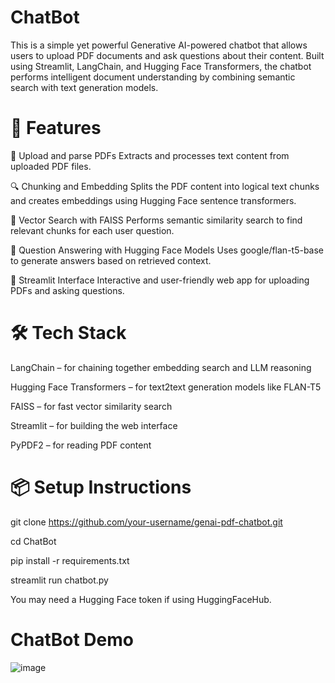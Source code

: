 # ChatBot
This is a simple yet powerful Generative AI-powered chatbot that allows users to upload PDF documents and ask questions about their content. Built using Streamlit, LangChain, and Hugging Face Transformers, the chatbot performs intelligent document understanding by combining semantic search with text generation models.

# 🚀 Features
📄 Upload and parse PDFs
Extracts and processes text content from uploaded PDF files.

🔍 Chunking and Embedding
Splits the PDF content into logical text chunks and creates embeddings using Hugging Face sentence transformers.

🧠 Vector Search with FAISS
Performs semantic similarity search to find relevant chunks for each user question.

🤖 Question Answering with Hugging Face Models
Uses google/flan-t5-base to generate answers based on retrieved context.

🧪 Streamlit Interface
Interactive and user-friendly web app for uploading PDFs and asking questions.

# 🛠️ Tech Stack
LangChain – for chaining together embedding search and LLM reasoning

Hugging Face Transformers – for text2text generation models like FLAN-T5

FAISS – for fast vector similarity search

Streamlit – for building the web interface

PyPDF2 – for reading PDF content

# 📦 Setup Instructions

git clone https://github.com/your-username/genai-pdf-chatbot.git

cd ChatBot

pip install -r requirements.txt

streamlit run chatbot.py

You may need a Hugging Face token if using HuggingFaceHub.

# ChatBot Demo
![image](https://github.com/user-attachments/assets/4fc4fbfc-f345-4649-9773-33c44e5d12c5)


